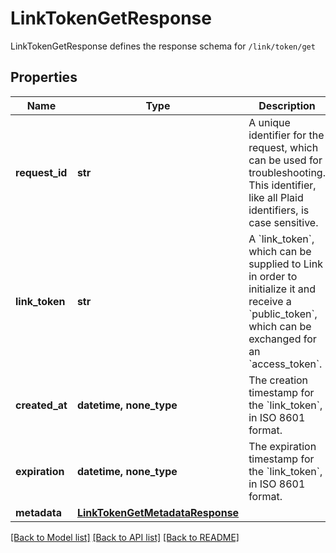 # LinkTokenGetResponse

LinkTokenGetResponse defines the response schema for `/link/token/get`
## Properties
Name | Type | Description | Notes
------------ | ------------- | ------------- | -------------
**request_id** | **str** | A unique identifier for the request, which can be used for troubleshooting. This identifier, like all Plaid identifiers, is case sensitive. | 
**link_token** | **str** | A &#x60;link_token&#x60;, which can be supplied to Link in order to initialize it and receive a &#x60;public_token&#x60;, which can be exchanged for an &#x60;access_token&#x60;. | [optional] 
**created_at** | **datetime, none_type** | The creation timestamp for the &#x60;link_token&#x60;, in ISO 8601 format. | [optional] 
**expiration** | **datetime, none_type** | The expiration timestamp for the &#x60;link_token&#x60;, in ISO 8601 format. | [optional] 
**metadata** | [**LinkTokenGetMetadataResponse**](LinkTokenGetMetadataResponse.md) |  | [optional] 

[[Back to Model list]](../README.md#documentation-for-models) [[Back to API list]](../README.md#documentation-for-api-endpoints) [[Back to README]](../README.md)


